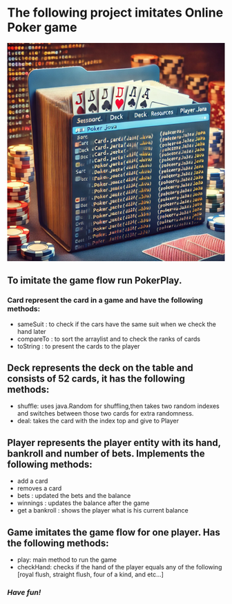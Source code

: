 # The following project imitates Online Poker game
![Poker Video Game](poker.png)

## To imitate the game flow run PokerPlay.

### Card represent the card in a game and have the following methods: 
- sameSuit : to check if the cars have the same suit when we check the hand later
- compareTo : to sort the arraylist and to check the ranks of cards
- toString : to present the cards to the player

## Deck represents the deck on the table and consists of 52 cards, it has the following methods:
- shuffle: uses java.Random for shuffling,then takes two random indexes and switches between those two cards for extra randomness.
- deal: takes the card with the index top and give to Player

## Player represents the player entity with its hand, bankroll and number of bets. Implements the following methods:
- add a card
- removes a card
- bets : updated the bets and the balance
- winnings : updates the balance after the game
- get a bankroll : shows the player what is his current balance

##  Game imitates the game flow for one player. Has the following methods:
- play: main method to run the game
- checkHand: checks if the hand of the player equals any of the following [royal flush, straight flush, four of a kind, and etc...]


### *Have fun!*
